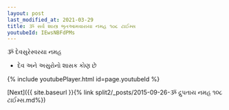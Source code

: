 ```yaml
---
layout: post
last_modified_at: 2021-03-29
title: ૐ સર્વ શાસ્ત્ર ભૃતઆમવારાયા નમહ ૧૦૮ ટાઈમ્સ
youtubeId: IEwsNBFdPMs
---
```

 
 
 ૐ દેવસુરેસ્વરયા નમહ  
 
 -  દેવ અને અસુરોનો શાસક કોણ છે 
 
  
 
  
 
 
 
 
 
 


{% include youtubePlayer.html id=page.youtubeId %}
 
[Next]({{ site.baseurl }}{% link  split2/_posts/2015-09-26-ૐ દ્રુપતાય નમહ ૧૦૮ ટાઈમ્સ.md%})
 
